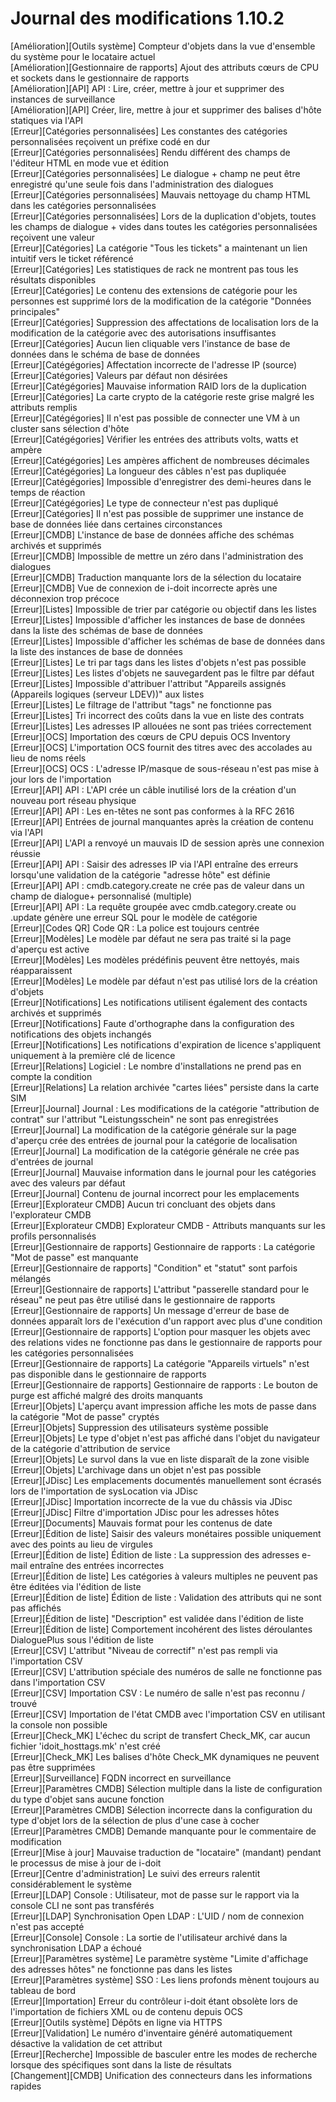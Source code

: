 # Journal des modifications 1.10.2

[Amélioration][Outils système]               Compteur d'objets dans la vue d'ensemble du système pour le locataire actuel   
[Amélioration][Gestionnaire de rapports]     Ajout des attributs cœurs de CPU et sockets dans le gestionnaire de rapports   
[Amélioration][API]                         API : Lire, créer, mettre à jour et supprimer des instances de surveillance   
[Amélioration][API]                         Créer, lire, mettre à jour et supprimer des balises d'hôte statiques via l'API   
[Erreur][Catégories personnalisées]          Les constantes des catégories personnalisées reçoivent un préfixe codé en dur   
[Erreur][Catégories personnalisées]          Rendu différent des champs de l'éditeur HTML en mode vue et édition   
[Erreur][Catégories personnalisées]          Le dialogue + champ ne peut être enregistré qu'une seule fois dans l'administration des dialogues   
[Erreur][Catégories personnalisées]          Mauvais nettoyage du champ HTML dans les catégories personnalisées   
[Erreur][Catégories personnalisées]          Lors de la duplication d'objets, toutes les champs de dialogue + vides dans toutes les catégories personnalisées reçoivent une valeur   
[Erreur][Catégories]                        La catégorie "Tous les tickets" a maintenant un lien intuitif vers le ticket référencé   
[Erreur][Catégories]                        Les statistiques de rack ne montrent pas tous les résultats disponibles   
[Erreur][Catégories]                        Le contenu des extensions de catégorie pour les personnes est supprimé lors de la modification de la catégorie "Données principales"   
[Erreur][Catégories]                        Suppression des affectations de localisation lors de la modification de la catégorie avec des autorisations insuffisantes   
[Erreur][Catégories]                        Aucun lien cliquable vers l'instance de base de données dans le schéma de base de données   
[Erreur][Catégégories]                        Affectation incorrecte de l'adresse IP (source)   
[Erreur][Catégories]                        Valeurs par défaut non désirées   
[Erreur][Catégégories]                        Mauvaise information RAID lors de la duplication   
[Erreur][Catégories]                        La carte crypto de la catégorie reste grise malgré les attributs remplis   
[Erreur][Catégégories]                        Il n'est pas possible de connecter une VM à un cluster sans sélection d'hôte   
[Erreur][Catégégories]                        Vérifier les entrées des attributs volts, watts et ampère   
[Erreur][Catégégories]                        Les ampères affichent de nombreuses décimales   
[Erreur][Catégégories]                        La longueur des câbles n'est pas dupliquée   
[Erreur][Catégégories]                        Impossible d'enregistrer des demi-heures dans le temps de réaction   
[Erreur][Catégégories]                        Le type de connecteur n'est pas dupliqué   
[Erreur][Catégories]                        Il n'est pas possible de supprimer une instance de base de données liée dans certaines circonstances   
[Erreur][CMDB]                              L'instance de base de données affiche des schémas archivés et supprimés   
[Erreur][CMDB]                              Impossible de mettre un zéro dans l'administration des dialogues   
[Erreur][CMDB]                              Traduction manquante lors de la sélection du locataire   
[Erreur][CMDB]                              Vue de connexion de i-doit incorrecte après une déconnexion trop précoce   
[Erreur][Listes]                             Impossible de trier par catégorie ou objectif dans les listes   
[Erreur][Listes]                             Impossible d'afficher les instances de base de données dans la liste des schémas de base de données   
[Erreur][Listes]                             Impossible d'afficher les schémas de base de données dans la liste des instances de base de données   
[Erreur][Listes]                             Le tri par tags dans les listes d'objets n'est pas possible   
[Erreur][Listes]                             Les listes d'objets ne sauvegardent pas le filtre par défaut   
[Erreur][Listes]                             Impossible d'attribuer l'attribut "Appareils assignés (Appareils logiques (serveur LDEV))" aux listes   
[Erreur][Listes]                             Le filtrage de l'attribut "tags" ne fonctionne pas   
[Erreur][Listes]                             Tri incorrect des coûts dans la vue en liste des contrats   
[Erreur][Listes]                             Les adresses IP allouées ne sont pas triées correctement   
[Erreur][OCS]                               Importation des cœurs de CPU depuis OCS Inventory   
[Erreur][OCS]                               L'importation OCS fournit des titres avec des accolades au lieu de noms réels   
[Erreur][OCS]                               OCS : L'adresse IP/masque de sous-réseau n'est pas mise à jour lors de l'importation   
[Erreur][API]                               API : L'API crée un câble inutilisé lors de la création d'un nouveau port réseau physique   
[Erreur][API]                               API : Les en-têtes ne sont pas conformes à la RFC 2616   
[Erreur][API]                               Entrées de journal manquantes après la création de contenu via l'API   
[Erreur][API]                               L'API a renvoyé un mauvais ID de session après une connexion réussie   
[Erreur][API]                               API : Saisir des adresses IP via l'API entraîne des erreurs lorsqu'une validation de la catégorie "adresse hôte" est définie   
[Erreur][API]                               API : cmdb.category.create ne crée pas de valeur dans un champ de dialogue+ personnalisé (multiple)   
[Erreur][API]                               API : La requête groupée avec cmdb.category.create ou .update génère une erreur SQL pour le modèle de catégorie   
[Erreur][Codes QR]                          Code QR : La police est toujours centrée   
[Erreur][Modèles]                           Le modèle par défaut ne sera pas traité si la page d'aperçu est active   
[Erreur][Modèles]                           Les modèles prédéfinis peuvent être nettoyés, mais réapparaissent   
[Erreur][Modèles]                           Le modèle par défaut n'est pas utilisé lors de la création d'objets   
[Erreur][Notifications]                     Les notifications utilisent également des contacts archivés et supprimés   
[Erreur][Notifications]                     Faute d'orthographe dans la configuration des notifications des objets inchangés   
[Erreur][Notifications]                     Les notifications d'expiration de licence s'appliquent uniquement à la première clé de licence   
[Erreur][Relations]                         Logiciel : Le nombre d'installations ne prend pas en compte la condition   
[Erreur][Relations]                         La relation archivée "cartes liées" persiste dans la carte SIM   
[Erreur][Journal]                           Journal : Les modifications de la catégorie "attribution de contrat" sur l'attribut "Leistungsschein" ne sont pas enregistrées   
[Erreur][Journal]                           La modification de la catégorie générale sur la page d'aperçu crée des entrées de journal pour la catégorie de localisation   
[Erreur][Journal]                           La modification de la catégorie générale ne crée pas d'entrées de journal   
[Erreur][Journal]                           Mauvaise information dans le journal pour les catégories avec des valeurs par défaut   
[Erreur][Journal]                           Contenu de journal incorrect pour les emplacements   
[Erreur][Explorateur CMDB]                  Aucun tri concluant des objets dans l'explorateur CMDB   
[Erreur][Explorateur CMDB]                  Explorateur CMDB - Attributs manquants sur les profils personnalisés   
[Erreur][Gestionnaire de rapports]          Gestionnaire de rapports : La catégorie "Mot de passe" est manquante   
[Erreur][Gestionnaire de rapports]          "Condition" et "statut" sont parfois mélangés   
[Erreur][Gestionnaire de rapports]          L'attribut "passerelle standard pour le réseau" ne peut pas être utilisé dans le gestionnaire de rapports   
[Erreur][Gestionnaire de rapports]          Un message d'erreur de base de données apparaît lors de l'exécution d'un rapport avec plus d'une condition   
[Erreur][Gestionnaire de rapports]          L'option pour masquer les objets avec des relations vides ne fonctionne pas dans le gestionnaire de rapports pour les catégories personnalisées   
[Erreur][Gestionnaire de rapports]          La catégorie "Appareils virtuels" n'est pas disponible dans le gestionnaire de rapports   
[Erreur][Gestionnaire de rapports]          Gestionnaire de rapports : Le bouton de purge est affiché malgré des droits manquants   
[Erreur][Objets]                           L'aperçu avant impression affiche les mots de passe dans la catégorie "Mot de passe" cryptés   
[Erreur][Objets]                           Suppression des utilisateurs système possible   
[Erreur][Objets]                           Le type d'objet n'est pas affiché dans l'objet du navigateur de la catégorie d'attribution de service   
[Erreur][Objets]                           Le survol dans la vue en liste disparaît de la zone visible   
[Erreur][Objets]                           L'archivage dans un objet n'est pas possible   
[Erreur][JDisc]                             Les emplacements documentés manuellement sont écrasés lors de l'importation de sysLocation via JDisc   
[Erreur][JDisc]                             Importation incorrecte de la vue du châssis via JDisc   
[Erreur][JDisc]                             Filtre d'importation JDisc pour les adresses hôtes   
[Erreur][Documents]                         Mauvais format pour les contenus de date   
[Erreur][Édition de liste]                  Saisir des valeurs monétaires possible uniquement avec des points au lieu de virgules   
[Erreur][Édition de liste]                  Édition de liste : La suppression des adresses e-mail entraîne des entrées incorrectes   
[Erreur][Édition de liste]                  Les catégories à valeurs multiples ne peuvent pas être éditées via l'édition de liste   
[Erreur][Édition de liste]                  Édition de liste : Validation des attributs qui ne sont pas affichés   
[Erreur][Édition de liste]                  "Description" est validée dans l'édition de liste   
[Erreur][Édition de liste]                  Comportement incohérent des listes déroulantes DialoguePlus sous l'édition de liste   
[Erreur][CSV]                               L'attribut "Niveau de correctif" n'est pas rempli via l'importation CSV   
[Erreur][CSV]                               L'attribution spéciale des numéros de salle ne fonctionne pas dans l'importation CSV   
[Erreur][CSV]                               Importation CSV : Le numéro de salle n'est pas reconnu / trouvé   
[Erreur][CSV]                               Importation de l'état CMDB avec l'importation CSV en utilisant la console non possible   
[Erreur][Check_MK]                          L'échec du script de transfert Check_MK, car aucun fichier 'idoit_hosttags.mk' n'est créé   
[Erreur][Check_MK]                          Les balises d'hôte Check_MK dynamiques ne peuvent pas être supprimées   
[Erreur][Surveillance]                      FQDN incorrect en surveillance   
[Erreur][Paramètres CMDB]                   Sélection multiple dans la liste de configuration du type d'objet sans aucune fonction   
[Erreur][Paramètres CMDB]                   Sélection incorrecte dans la configuration du type d'objet lors de la sélection de plus d'une case à cocher   
[Erreur][Paramètres CMDB]                   Demande manquante pour le commentaire de modification   
[Erreur][Mise à jour]                       Mauvaise traduction de "locataire" (mandant) pendant le processus de mise à jour de i-doit   
[Erreur][Centre d'administration]           Le suivi des erreurs ralentit considérablement le système   
[Erreur][LDAP]                              Console : Utilisateur, mot de passe sur le rapport via la console CLI ne sont pas transférés   
[Erreur][LDAP]                              Synchronisation Open LDAP : L'UID / nom de connexion n'est pas accepté   
[Erreur][Console]                           Console : La sortie de l'utilisateur archivé dans la synchronisation LDAP a échoué   
[Erreur][Paramètres système]                Le paramètre système "Limite d'affichage des adresses hôtes" ne fonctionne pas dans les listes   
[Erreur][Paramètres système]                SSO : Les liens profonds mènent toujours au tableau de bord   
[Erreur][Importation]                      Erreur du contrôleur i-doit étant obsolète lors de l'importation de fichiers XML ou de contenu depuis OCS   
[Erreur][Outils système]                    Dépôts en ligne via HTTPS   
[Erreur][Validation]                       Le numéro d'inventaire généré automatiquement désactive la validation de cet attribut   
[Erreur][Recherche]                         Impossible de basculer entre les modes de recherche lorsque des spécifiques sont dans la liste de résultats   
[Changement][CMDB]                         Unification des connecteurs dans les informations rapides  
